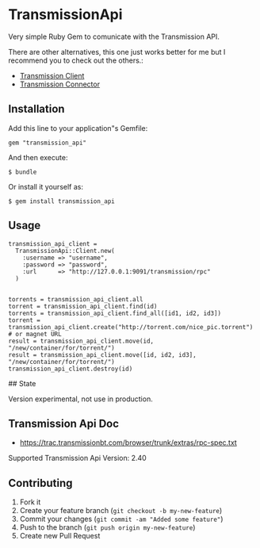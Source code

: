 # TransmissionApi

Very simple Ruby Gem to comunicate with the Transmission API.

There are other alternatives, this one just works better for me but I recommend you to check out the others.:

* [Transmission Client](https://github.com/dsander/transmission-client)
* [Transmission Connector](https://github.com/mattissf/transmission-connector)


## Installation

Add this line to your application"s Gemfile:

    gem "transmission_api"

And then execute:

    $ bundle

Or install it yourself as:

    $ gem install transmission_api

## Usage

    transmission_api_client =
      TransmissionApi::Client.new(
        :username => "username",
        :password => "password",
        :url      => "http://127.0.0.1:9091/transmission/rpc"
      )


    torrents = transmission_api_client.all
    torrent = transmission_api_client.find(id)
    torrents = transmission_api_client.find_all([id1, id2, id3])
    torrent = transmission_api_client.create("http://torrent.com/nice_pic.torrent") # or magnet URL
    result = transmission_api_client.move(id, "/new/container/for/torrent/")
    result = transmission_api_client.move([id, id2, id3], "/new/container/for/torrent/")
    transmission_api_client.destroy(id)

## State

Version experimental, not use in production.

## Transmission Api Doc

* https://trac.transmissionbt.com/browser/trunk/extras/rpc-spec.txt

Supported Transmission Api Version: 2.40

## Contributing

1. Fork it
2. Create your feature branch (`git checkout -b my-new-feature`)
3. Commit your changes (`git commit -am "Added some feature"`)
4. Push to the branch (`git push origin my-new-feature`)
5. Create new Pull Request
